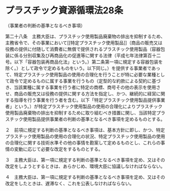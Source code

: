 # プラスチック資源循環法28条

（事業者の判断の基準となるべき事項）

第二十八条　主務大臣は、プラスチック使用製品廃棄物の排出を抑制するため、主務省令で、その事業において[[特定プラスチック使用製品]]（商品の販売又は役務の提供に付随して消費者に無償で提供されるプラスチック使用製品（容器包装に係る分別収集及び再商品化の促進等に関する法律（平成七年法律第百十二号。以下「容器包装再商品化法」という。）第二条第一項に規定する容器包装を除く。）として政令で定めるものをいう。以下同じ。）を提供する事業者であって、特定プラスチック使用製品の使用の合理化を行うことが特に必要な業種として政令で定めるものに属する事業を行うもの（定型的な約款による契約に基づき、当該業種に属する事業を行う者に特定の商標、商号その他の表示を使用させ、商品の販売又は役務の提供に関する方法を指定し、かつ、継続的に経営に関する指導を行う事業を行う者を含む。以下「特定プラスチック使用製品提供事業者」という。）が特定プラスチック使用製品の使用の合理化によりプラスチック使用製品廃棄物の排出を抑制するために取り組むべき措置に関し、当該特定プラスチック使用製品提供事業者の判断の基準となるべき事項を定めるものとする。

２　前項に規定する判断の基準となるべき事項は、基本方針に即し、かつ、特定プラスチック使用製品の使用の合理化の状況、特定プラスチック使用製品の使用の合理化に関する技術水準その他の事情を勘案して定めるものとし、これらの事情の変動に応じて必要な改定をするものとする。

３　主務大臣は、第一項に規定する判断の基準となるべき事項を定め、又はその改定をしようとするときは、あらかじめ、環境大臣に協議しなければならない。

４　主務大臣は、第一項に規定する判断の基準となるべき事項を定め、又はその改定をしたときは、遅滞なく、これを公表しなければならない。
